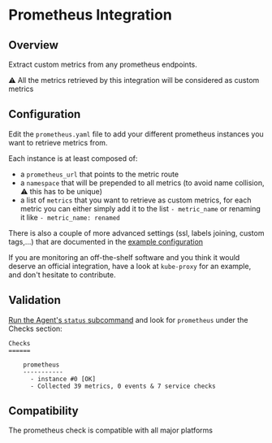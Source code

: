 # Prometheus Integration

## Overview

Extract custom metrics from any prometheus endpoints.

⚠️ All the metrics retrieved by this integration will be considered as custom metrics

## Configuration

Edit the `prometheus.yaml` file to add your different prometheus instances you want to retrieve metrics from.

Each instance is at least composed of:

* a `prometheus_url` that points to the metric route
* a `namespace` that will be prepended to all metrics (to avoid name collision, ⚠️ this has to be unique)
* a list of `metrics` that you want to retrieve as custom metrics, for each metric you can either
simply add it to the list `- metric_name` or renaming it like `- metric_name: renamed`

There is also a couple of more advanced settings (ssl, labels joining, custom tags,...) that are documented in the [example configuration](conf.yaml.example)

If you are monitoring an off-the-shelf software and you think it would deserve an official integration, have a look at `kube-proxy` for an example, and don't hesitate to contribute.

## Validation

[Run the Agent's `status` subcommand](https://docs.datadoghq.com/agent/faq/agent-status-and-information/) and look for `prometheus` under the Checks section:

    Checks
    ======

        prometheus
        -----------
          - instance #0 [OK]
          - Collected 39 metrics, 0 events & 7 service checks

## Compatibility

The prometheus check is compatible with all major platforms
